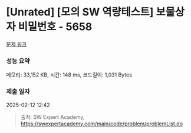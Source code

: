 # [Unrated] [모의 SW 역량테스트] 보물상자 비밀번호 - 5658 

[문제 링크](https://swexpertacademy.com/main/code/problem/problemDetail.do?contestProbId=AWXRUN9KfZ8DFAUo) 

### 성능 요약

메모리: 33,152 KB, 시간: 148 ms, 코드길이: 1,031 Bytes

### 제출 일자

2025-02-12 12:42



> 출처: SW Expert Academy, https://swexpertacademy.com/main/code/problem/problemList.do